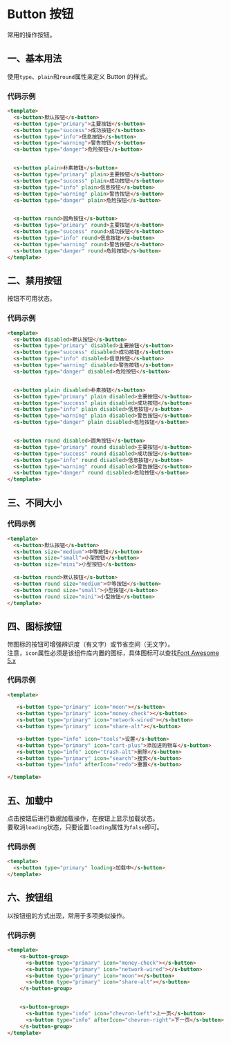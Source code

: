 # Button 按钮
常用的操作按钮。

## 一、基本用法
使用`type`、`plain`和`round`属性来定义 Button 的样式。

<script>
export default {
  methods: {
    handleClick(e) {
      console.log(e);
    }
  }
}
</script>
<template>
  <div style="margin-top: 14px">
    <s-button>默认按钮</s-button>
    <s-button type="primary">主要按钮</s-button>
    <s-button type="success">成功按钮</s-button>
    <s-button type="info">信息按钮</s-button>
    <s-button type="warning">警告按钮</s-button>
    <s-button type="danger">危险按钮</s-button>
  </div>
  <div style="margin-top: 14px">
    <s-button plain>朴素按钮</s-button>
    <s-button type="primary" plain>主要按钮</s-button>
    <s-button type="success" plain>成功按钮</s-button>
    <s-button type="info" plain>信息按钮</s-button>
    <s-button type="warning" plain>警告按钮</s-button>
    <s-button type="danger" plain>危险按钮</s-button>
  </div>
  <div style="margin-top: 14px">
    <s-button round>圆角按钮</s-button>
    <s-button type="primary" round>主要按钮</s-button>
    <s-button type="success" round>成功按钮</s-button>
    <s-button type="info" round>信息按钮</s-button>
    <s-button type="warning" round>警告按钮</s-button>
    <s-button type="danger" round>危险按钮</s-button>
  </div>
</template>

### 代码示例

```html
<template>
  <s-button>默认按钮</s-button>
  <s-button type="primary">主要按钮</s-button>
  <s-button type="success">成功按钮</s-button>
  <s-button type="info">信息按钮</s-button>
  <s-button type="warning">警告按钮</s-button>
  <s-button type="danger">危险按钮</s-button>


  <s-button plain>朴素按钮</s-button>
  <s-button type="primary" plain>主要按钮</s-button>
  <s-button type="success" plain>成功按钮</s-button>
  <s-button type="info" plain>信息按钮</s-button>
  <s-button type="warning" plain>警告按钮</s-button>
  <s-button type="danger" plain>危险按钮</s-button>


  <s-button round>圆角按钮</s-button>
  <s-button type="primary" round>主要按钮</s-button>
  <s-button type="success" round>成功按钮</s-button>
  <s-button type="info" round>信息按钮</s-button>
  <s-button type="warning" round>警告按钮</s-button>
  <s-button type="danger" round>危险按钮</s-button>
</template>
```

## 二、禁用按钮
按钮不可用状态。

<template>
  <div style="margin-top: 14px">
    <s-button disabled>默认按钮</s-button>
    <s-button type="primary" disabled>主要按钮</s-button>
    <s-button type="success" disabled>成功按钮</s-button>
    <s-button type="info" disabled>信息按钮</s-button>
    <s-button type="warning" disabled>警告按钮</s-button>
    <s-button type="danger" disabled>危险按钮</s-button>
  </div>
  <div style="margin-top: 14px">
    <s-button plain disabled>朴素按钮</s-button>
    <s-button type="primary" plain disabled>主要按钮</s-button>
    <s-button type="success" plain disabled>成功按钮</s-button>
    <s-button type="info" plain disabled>信息按钮</s-button>
    <s-button type="warning" plain disabled>警告按钮</s-button>
    <s-button type="danger" plain disabled>危险按钮</s-button>
  </div>
  <div style="margin-top: 14px">
    <s-button round disabled>圆角按钮</s-button>
    <s-button type="primary" round disabled>主要按钮</s-button>
    <s-button type="success" round disabled>成功按钮</s-button>
    <s-button type="info" round disabled>信息按钮</s-button>
    <s-button type="warning" round disabled>警告按钮</s-button>
    <s-button type="danger" round disabled>危险按钮</s-button>
  </div>
</template>

### 代码示例

```html
<template>
  <s-button disabled>默认按钮</s-button>
  <s-button type="primary" disabled>主要按钮</s-button>
  <s-button type="success" disabled>成功按钮</s-button>
  <s-button type="info" disabled>信息按钮</s-button>
  <s-button type="warning" disabled>警告按钮</s-button>
  <s-button type="danger" disabled>危险按钮</s-button>


  <s-button plain disabled>朴素按钮</s-button>
  <s-button type="primary" plain disabled>主要按钮</s-button>
  <s-button type="success" plain disabled>成功按钮</s-button>
  <s-button type="info" plain disabled>信息按钮</s-button>
  <s-button type="warning" plain disabled>警告按钮</s-button>
  <s-button type="danger" plain disabled>危险按钮</s-button>


  <s-button round disabled>圆角按钮</s-button>
  <s-button type="primary" round disabled>主要按钮</s-button>
  <s-button type="success" round disabled>成功按钮</s-button>
  <s-button type="info" round disabled>信息按钮</s-button>
  <s-button type="warning" round disabled>警告按钮</s-button>
  <s-button type="danger" round disabled>危险按钮</s-button>
</template>
```

## 三、不同大小

<template>
  <div style="margin-top: 14px">
    <s-button>默认按钮</s-button>
    <s-button size="medium">中等按钮</s-button>
    <s-button size="small">小型按钮</s-button>
    <s-button size="mini">小型按钮</s-button>
  </div>

  <div style="margin-top: 14px">
    <s-button round>默认按钮</s-button>
    <s-button round size="medium">中等按钮</s-button>
    <s-button round size="small">小型按钮</s-button>
    <s-button round size="mini">小型按钮</s-button>
  </div>

</template>

### 代码示例

```html
<template>
  <s-button>默认按钮</s-button>
  <s-button size="medium">中等按钮</s-button>
  <s-button size="small">小型按钮</s-button>
  <s-button size="mini">小型按钮</s-button>
  
  <s-button round>默认按钮</s-button>
  <s-button round size="medium">中等按钮</s-button>
  <s-button round size="small">小型按钮</s-button>
  <s-button round size="mini">小型按钮</s-button>
</template>
```

## 四、图标按钮
带图标的按钮可增强辨识度（有文字）或节省空间（无文字）。  
注意，`icon`属性必须是该组件库内置的图标，具体图标可以查找[Font Awesome 5.x](https://fa5.dashgame.com/#/%E5%9B%BE%E6%A0%87)
<template>
<div class="ex-container">
   <s-button type="primary" icon="moon"></s-button>
   <s-button type="primary" icon="money-check"></s-button>
   <s-button type="primary" icon="network-wired"></s-button>
   <s-button type="primary" icon="share-alt"></s-button>
</div>
<div class="ex-container">
   <s-button type="info" icon="tools">设置</s-button>
   <s-button type="primary" icon="cart-plus">添加进购物车</s-button>
   <s-button type="info" icon="trash-alt">删除</s-button>
   <s-button type="primary" icon="search">搜索</s-button>
   <s-button type="info" afterIcon="redo">重置</s-button>
</div>
</template>

### 代码示例
```html
<template>

   <s-button type="primary" icon="moon"></s-button>
   <s-button type="primary" icon="money-check"></s-button>
   <s-button type="primary" icon="network-wired"></s-button>
   <s-button type="primary" icon="share-alt"></s-button>

   <s-button type="info" icon="tools">设置</s-button>
   <s-button type="primary" icon="cart-plus">添加进购物车</s-button>
   <s-button type="info" icon="trash-alt">删除</s-button>
   <s-button type="primary" icon="search">搜索</s-button>
   <s-button type="info" afterIcon="redo">重置</s-button>

</template>
```
## 五、加载中
点击按钮后进行数据加载操作，在按钮上显示加载状态。  
要取消`loading`状态，只要设置`loading`属性为`false`即可。
<template>
<div class="ex-container">
   <s-button type="primary" loading>加载中</s-button>
</div>
</template>

### 代码示例
```html
<template>
  <s-button type="primary" loading>加载中</s-button>
</template>
```

## 六、按钮组
以按钮组的方式出现，常用于多项类似操作。
<template>
  <div class="ex-container">
    <s-button-group>
      <s-button type="primary" icon="money-check"></s-button>
      <s-button type="primary" icon="network-wired"></s-button>
      <s-button type="primary" icon="share-alt"></s-button>
    </s-button-group>
  </div>
  <div class="ex-container">
    <s-button-group>
      <s-button type="info" icon="chevron-left">上一页</s-button>
      <s-button type="info" afterIcon="chevron-right">下一页</s-button>
    </s-button-group>
  </div>
</template>

### 代码示例
```html
<template>
    <s-button-group>
      <s-button type="primary" icon="money-check"></s-button>
      <s-button type="primary" icon="network-wired"></s-button>
      <s-button type="primary" icon="moon"></s-button>
      <s-button type="primary" icon="share-alt"></s-button>
    </s-button-group>


    <s-button-group>
      <s-button type="info" icon="chevron-left">上一页</s-button>
      <s-button type="info" afterIcon="chevron-right">下一页</s-button>
    </s-button-group>
</template>
```


<style>
  .ex-container{
    margin-top: 14px;
  }
</style>